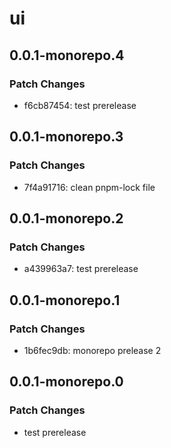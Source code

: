 # ui

## 0.0.1-monorepo.4

### Patch Changes

- f6cb87454: test prerelease

## 0.0.1-monorepo.3

### Patch Changes

- 7f4a91716: clean pnpm-lock file

## 0.0.1-monorepo.2

### Patch Changes

- a439963a7: test prerelease

## 0.0.1-monorepo.1

### Patch Changes

- 1b6fec9db: monorepo prelease 2

## 0.0.1-monorepo.0

### Patch Changes

- test prerelease
